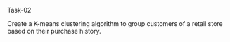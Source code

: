 
Task-02

Create a K-means clustering algorithm to group customers of a retail store based on their purchase history.

